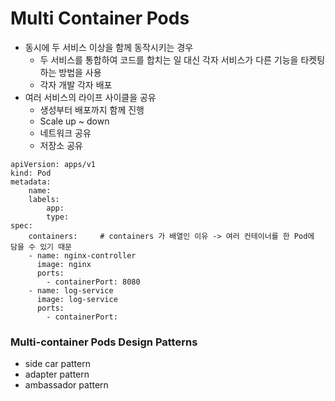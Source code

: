 # Multi Container Pods

- 동시에 두 서비스 이상을 함께 동작시키는 경우
    - 두 서비스를 통합하여 코드를 합치는 일 대신 각자 서비스가 다른 기능을 타켓팅하는 방법을 사용
    - 각자 개발 각자 배포
- 여러 서비스의 라이프 사이클을 공유
    - 생성부터 배포까지 함께 진행
    - Scale up ~ down
    - 네트워크 공유
    - 저장소 공유


```shell
apiVersion: apps/v1
kind: Pod
metadata:
    name:
    labels:
        app:
        type:
spec:
    containers:     # containers 가 배열인 이유 -> 여러 컨테이너를 한 Pod에 담을 수 있기 때문
    - name: nginx-controller
      image: nginx
      ports:
        - containerPort: 8080
    - name: log-service
      image: log-service
      ports:
        - containerPort:
```

### Multi-container Pods Design Patterns
- side car pattern
- adapter pattern
- ambassador pattern
